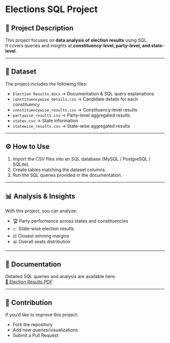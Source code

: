 # Elections SQL Project

## 📌 Project Description
This project focuses on **data analysis of election results** using SQL.  
It covers queries and insights at **constituency-level, party-level, and state-level**.

---

## 📂 Dataset
The project includes the following files:
- `Election Results.docx` → Documentation & SQL query explanations  
- `constituencywise_details.csv` → Candidate details for each constituency  
- `constituencywise_results.csv` → Constituency-level results  
- `partywise_results.csv` → Party-level aggregated results  
- `states.csv` → State information  
- `statewise_results.csv` → State-wise aggregated results  

---

## ⚙️ How to Use
1. Import the CSV files into an SQL database (MySQL / PostgreSQL / SQLite).  
2. Create tables matching the dataset columns.  
3. Run the SQL queries provided in the documentation.  

---

## 📊 Analysis & Insights
With this project, you can analyze:
- 🏆 Party performance across states and constituencies  
- 📈 State-wise election results  
- ⚖️ Closest winning margins  
- 📊 Overall seats distribution  

---

## 📖 Documentation
Detailed SQL queries and analysis are available here:  
[📂 Election Results PDF](data/docs/Election_Results.pdf)

---

## 🤝 Contribution
If you’d like to improve this project:
- Fork the repository  
- Add new queries/visualizations  
- Submit a Pull Request  
